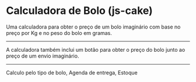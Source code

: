 # Calculadora de Bolo (js-cake)

Uma calculadora para obter o preço de um bolo imaginário com base no preço por Kg e no peso do bolo em gramas.

---

A calculadora também inclui um botão para obter o preço do bolo junto ao preço de um envio imaginário.

---

Calculo pelo tipo de bolo,
Agenda de entrega,
Estoque
